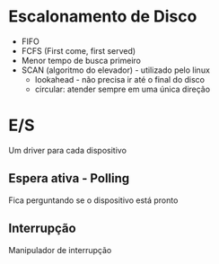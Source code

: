 # Escalonamento de Disco

- FIFO
- FCFS (First come, first served)
- Menor tempo de busca primeiro
- SCAN (algoritmo do elevador) - utilizado pelo linux
  - lookahead - não precisa ir até o final do disco
  - circular: atender sempre em uma única direção

# E/S

Um driver para cada dispositivo

## Espera ativa - Polling

Fica perguntando se o dispositivo está pronto

## Interrupção

Manipulador de interrupção

